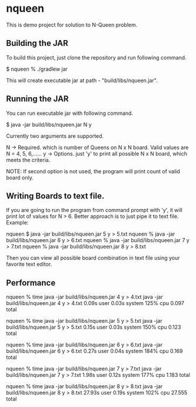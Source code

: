 # nqueen

This is demo project for solution to N-Queen problem.

## Building the JAR

To build this project, just clone the repository and run following command.

$ nqueen % ./gradlew jar

This will create executable jar at path - "build/libs/nqueen.jar".

## Running the JAR

You can run executable jar with following command.

$ java -jar build/libs/nqueen.jar N y

Currently two arguments are supported. 

N -> Required. which is number of Queens on N x N board. Valid values are N = 4, 5, 6,......
y -> Options. just 'y' to print all possible N x N board, which meets the criteria.

NOTE: If second option is not used, the program will print  count of valid board only.

## Writing Boards to text file.

If you are going to run the program from command prompt with 'y', it will print lot of values for N > 6. Better approach is to just pipe it to text file. Example:

 nqueen $ java -jar build/libs/nqueen.jar 5 y > 5.txt
 nqueen % java -jar build/libs/nqueen.jar 6 y > 6.txt
 nqueen % java -jar build/libs/nqueen.jar 7 y > 7.txt 
 nqueen % java -jar build/libs/nqueen.jar 8 y > 8.txt

Then you can view all possible board combination in text file using your favorite text editor.

## Performance

nqueen % time java -jar build/libs/nqueen.jar 4 y > 4.txt
java -jar build/libs/nqueen.jar 4 y > 4.txt  0.09s user 0.03s system 125% cpu 0.097 total

nqueen % time java -jar build/libs/nqueen.jar 5 y > 5.txt
java -jar build/libs/nqueen.jar 5 y > 5.txt  0.15s user 0.03s system 150% cpu 0.123 total

nqueen % time java -jar build/libs/nqueen.jar 6 y > 6.txt
java -jar build/libs/nqueen.jar 6 y > 6.txt  0.27s user 0.04s system 184% cpu 0.169 total

nqueen % time java -jar build/libs/nqueen.jar 7 y > 7.txt
java -jar build/libs/nqueen.jar 7 y > 7.txt  1.98s user 0.12s system 177% cpu 1.183 total

nqueen % time java -jar build/libs/nqueen.jar 8 y > 8.txt
java -jar build/libs/nqueen.jar 8 y > 8.txt  27.93s user 0.19s system 102% cpu 27.555 total
